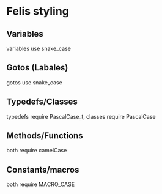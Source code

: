 # Felis styling
## Variables
  variables use snake_case
## Gotos (Labales)
  gotos use snake_case
## Typedefs/Classes
  typedefs require PascalCase_t,
  classes require PascalCase
## Methods/Functions
  both require camelCase
## Constants/macros
  both require MACRO_CASE
